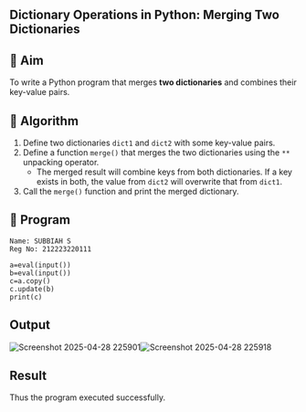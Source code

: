 ## Dictionary Operations in Python: Merging Two Dictionaries

## 🎯 Aim
To write a Python program that merges **two dictionaries** and combines their key-value pairs.

## 🧠 Algorithm
1. Define two dictionaries `dict1` and `dict2` with some key-value pairs.
2. Define a function `merge()` that merges the two dictionaries using the `**` unpacking operator.
   - The merged result will combine keys from both dictionaries. If a key exists in both, the value from `dict2` will overwrite that from `dict1`.
3. Call the `merge()` function and print the merged dictionary.

## 🧾 Program
~~~
Name: SUBBIAH S
Reg No: 212223220111
~~~
```
a=eval(input())
b=eval(input())
c=a.copy()
c.update(b)
print(c)
```

## Output

![Screenshot 2025-04-28 225901](https://github.com/user-attachments/assets/75f6d01f-afb0-4189-b9ba-6497464fa600)![Screenshot 2025-04-28 225918](https://github.com/user-attachments/assets/b2feb9ac-407d-4ee5-a669-0c2b55bb7173)

## Result

Thus the program executed successfully.
